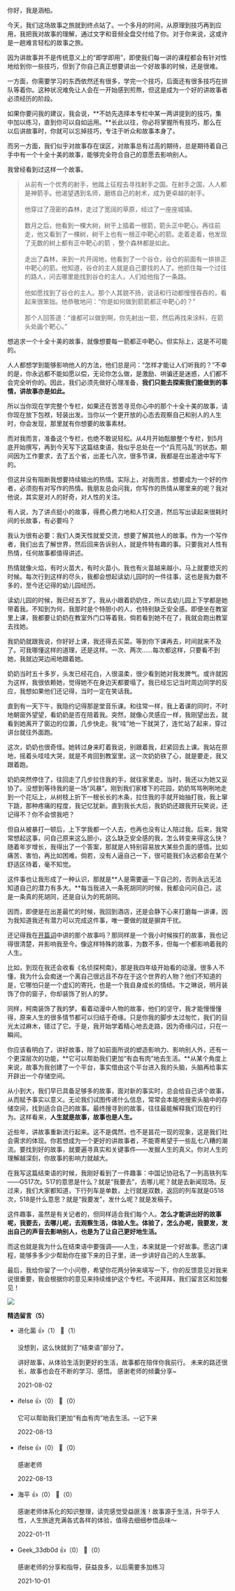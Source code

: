 你好，我是涵柏。

今天，我们这场故事之旅就到终点站了。一个多月的时间，从原理到技巧再到应用，我把我对故事的理解，通过文字和音频全盘交付给了你。对于你来说，这或许是一趟难言轻松的故事之旅。

因为讲故事并不是传统意义上的“即学即用”，即使我们每一讲的课程都会有针对性地给到你一些技巧，但到了你自己真正想要讲出一个好故事的时候，还是很难。

一方面，你需要学习的东西依然还有很多，学完一个技巧，后面还有很多技巧在排队等着你。这种状况难免让人会在一开始感到煎熬，但这是成为一个好的讲故事者必须经历的阶段。

如果你要问我的建议，我会说，**不妨先选择本专栏中某一两讲提到的技巧，集中加以练习，直到你可以自如运用。**长此以往，你必将掌握所有技巧，那么在以后讲故事时，你就可以忘掉技巧，专注于听众和故事本身了。

而另一方面，我们似乎对故事存在误区，对故事总有过高的期待，总是期待着自己手中有一个十全十美的故事，能够完全符合自己的意愿去影响别人。

我曾经看到过这样一个故事。

> 从前有一个优秀的射手，他踏上征程去寻找射手之国。在射手之国，人人都是神箭手。他渴望遇到名师，磨练自己的射术，成为更卓越的射手。  
>    
> 他穿过了茂密的森林，走过了宽阔的草原，经过了一座座城镇。  
>    
> 数月之后，他看到一棵大树，树干上插着一根箭，箭头正中靶心。再往前走，他又看到了一棵树，树干上也有一根正中靶心的箭。走着走着，他发现了无数的树上都有正中靶心的箭 ，整个森林都是如此。  
>    
> 走出了森林，来到一片开阔地，他看到了一个谷仓，谷仓的前面有一排排正中靶心的箭。他知道，谷仓的主人就是自己要找的人了。他抓住每一个过往的路人，问去哪里能找到谷仓的主人，人们给他指了一条路。  
>    
> 他如愿找到了谷仓的主人。那个人其貌不扬，说话和行动都慢慢吞吞的，看起来很笨拙。他恭敬地问：“你是如何做到箭箭都正中靶心的？”  
>    
> 那个人回答道：“谁都可以做到啊，你先射出一箭，然后再找来涂料，在箭头处画个靶心。”

想追求一个十全十美的故事，就像想要每一箭都正中靶心。但实际上，这是不可能的。

人人都想学到能够影响他人的方法，他们总是问：“怎样才能让人们听我的？”不幸的是，你永远都不能如愿以偿，无论你怎么做，是激励、哄骗还是迷惑，人们都不会完全听你的。因此，我们必须先做好心理准备，**我们只能去探索我们能做到的事情，讲故事亦是如此。**

所以当你现在学完整个专栏，如果还在苦苦寻觅你心中的那个十全十美的故事，请你现在放下包袱，轻装出发。当你以一个更开放的心态去观察自己和别人的人生时，你会发现，那里就有你想要的故事素材。

而对我而言，准备这个专栏，也绝不敢说轻松。从4月开始酝酿整个专栏，到5月底开始撰写，再到今天写下这篇结束语，我似乎总处在一个“兵荒马乱”的状态。期间因为工作要求，去了五个省，出差七八次，很多节课，我都是在出差途中写下的。

但这并没有阻断我想要持续输出的热情。实际上，对我而言，想要成为一个好的作者，必须抱有对写作的热情。我朋友总会问我，你写作的热情从哪里来的呢？我对他说，其实是对人的好奇，对人性的关注。

有人说，为了讲点挺小的故事，得费心费力地和人打交道，然后写出读起来很耗时间的长故事，有必要吗？

我认为很有必要：我们人类天性就爱交流，想要了解其他人的故事。作为一个写作者，我们出去了解世界，然后回来告诉别人，就是件特有趣的事。只要我对人性有热情，任何故事都值得讲述。

热情就像火焰，有时火苗大，有时火苗小。我也有火苗越来越小，马上就要熄灭的时候。每次行到这样的尽头，我都会想起读幼儿园时的一件往事，这也是我为数不多的，至今还记得的幼儿园经历。

读幼儿园的时候，我已经五岁了。我从小跟着奶奶住，所以去幼儿园上下学都是她带着我。不知到为何，我那时是个特胆小的人，也特别缺乏安全感。即便坐在教室里上课，我都要让奶奶在教室外门口等着我，倘若看到她不在了，我就会跑出教室去找她。

我奶奶就跟我说，你好好上课，我还得去买菜。等到你下课再去，时间就来不及了。可我哪懂这样的道理，还是这样。一次、两次……每次都这样，只要看不到她，我就边哭边闹地跟着她。

奶奶当时五十多岁，头发已经花白，人很温柔，很少看到她对我发脾气。或许就因为这样，我很依赖她，觉得她不在身边天都要塌了。我已经忘记当时周边同学的反应，我想如果他们还记得，当时一定在笑话我。

直到有一天下午，我隐约记得那是堂音乐课。和往常一样，我上着课的同时，不时地朝窗外望望，看奶奶是否在陪着我。突然，就像心灵感应一样，我刚望出去，就看到她离开了窗边的位置，几步快走。我“哇”地一下就哭了，连忙站了起来，穿过讲台就往外面跑。

这次，奶奶也很奇怪。她转过身来盯着我说，别跟着我，赶紧回去上课。我站在原地，摇着头哇哇大哭，就是不肯回到教室里。这一次奶奶铁了心，就是要走，我又跟着跑。

奶奶突然停住了，往回走了几步拉住我的手，就往家里走。当时，我还以为她又妥协了。没想到等待我的是一场“风暴”。刚到我们家楼下的花园，奶奶骂骂咧咧地走到一个花坛上，从树枝上折下一根长长的木条，拉住我的手就开始抽打我，我上窜下跳，那种疼痛的程度，我记忆犹新。直到我长大后，我奶奶还跟我开玩笑说，还记得不？你不会恨我吧？

但自从被暴打一顿后，上下学我都一个人去，也再也没有让人陪过我。后来，我常常想起这事，问自己原来这么胆小，这么缺乏安全感的我，怎么转变来得这么快？随着年岁增长，我得出了一个答案，那就是人特别容易放大某些负面的感情。比如痛苦、害怕，再比如困难。倘若，没有人逼自己一下，很可能我们永远都会在某个舒适区待着，毫不知觉。

这件事也让我形成了一种认识，那就是**人是需要逼一下自己的，否则永远无法知道自己的潜力有多大。**每当我进入一条死胡同的时候，我都会问问自己，这是一条真的死胡同，还是自认为的死胡同。

因而，即便是在出差最忙的时候，我回到酒店，还是会静下心来打磨每一讲课，因为我知道我还有潜力可以完成这件事，唯一要做的就是摒弃干扰。

还记得我在[开篇词](https://time.geekbang.org/column/article/389374)中讲的那个故事吗？那同样是一个我小时候挨打的故事，我也记得很清楚，并影响我至今。像这样特殊的故事，为数不多，但每一个都影响着我的人生。

比如，到现在我还会收看《名侦探柯南》，那是我四年级开始看的动漫。很多人不懂，我为什么会痴迷一个离自己很远且不存在于这个世界的人物？他们不知道的是，它哪怕只是一个虚幻的寄托，也是一个我自身成长的情结。卞之琳说，明月装饰了你的窗子，你却装饰了别人的梦。

同样，柯南装饰了我的梦。看着动漫中人物的故事，他们的坚守，我才能慢慢懂得，原来人生的很多情节都可以归结于奇缘。只是你我的脚步太过匆忙，我们的目光太过麻木，错过了它。于是，我开始学着精心地去走路，因为奇缘闪过，只在一瞬间。

你应该看明白了，讲好故事，除了如前面所说的塑造影响力、影响别人外，还有一个更深层次的功能，**它可以帮助我们更加“有血有肉”地去生活。**从某个角度上来说，故事为我创建了一个平台，事实借由这个平台进入我的头脑，头脑再给事实开辟出一个存储空间。

从小到大，我们早已具备足够多的故事，面对新的事实时，总会给自己讲个故事，从而赋予事实以意义。无论我们试图传递什么信息，常常会本能地搜索头脑中的存储空间，找到适合自己的故事。最终搜寻到的故事，往往最能解释我们现在的行为。这样看来，**人生就是故事，故事也是人生。**

近些年，讲故事重新流行起来。这不是偶然，也不是昙花一现的现象，这是我们社会需求的体现。你若想成为一个更好的讲故事者，不能寄希望于一些乱七八糟的潮流。要找到好的故事，就要遍寻真实和关键事件——发掘人生的真义。你对人生的理解越深刻，你故事的影响力就越大。

在我写这篇结束语的时候，我刚好看到了一件趣事：中国记协冠名了一列高铁列车——G517次。517的意思是什么？就是“我要去”，去哪儿呢？就是去新闻现场。反过来，我们大家都知道，下行列车是单数，上行就是双数，返回的列车就是G518次，518是什么意思？就是“我要发”，发什么呢？就是发稿子。

这件趣事，虽然是有关记者的，但同样适合我们每个人。**怎么才能讲出好的故事呢，我要去，去哪儿呢，去观察生活，体验人生。体验了，怎么办呢，我要发，发出自己的声音去影响别人，也是为了让自己更好地生活。**

而这也就是我为什么在结束语中要强调——人生，本来就是一个好故事。愿这门课程，能够多多少少帮助你在接下来的日子里，进一步讲好自己的人生故事。

最后，我给你留了一个小问卷，希望你花两分钟来填写一下，你的反馈意见对我来说很重要，我会根据你的意见来持续维护这个专栏。不说拜拜，我们留言区和加餐见！

[![](https://static001.geekbang.org/resource/image/51/8e/51f631049327b04328c078bb0a8dd78e.jpg?wh=1142x801)](https://jinshuju.net/f/aoDbPd)
<div><strong>精选留言（5）</strong></div><ul>
<li><span>进化菌</span> 👍（1） 💬（1）<p>没想到，这么快就到了“结束语”部分了。

讲好故事，从体验生活到更好的生活，故事都在陪伴你我前行。
未来的路还很长，故事也会在不断的学习、感悟。
感谢老师的倾囊分享~</p>2021-08-02</li><br/><li><span>ifelse</span> 👍（0） 💬（0）<p>它可以帮助我们更加“有血有肉”地去生活。--记下来</p>2022-08-13</li><br/><li><span>ifelse</span> 👍（0） 💬（0）<p>感谢老师</p>2022-08-13</li><br/><li><span>海平</span> 👍（0） 💬（0）<p>感谢老师体系化的知识整理，读完感觉受益匪浅！故事源于生活，升华于人性，人生旅途充满各式各样的体验，值得去细细参悟品味～</p>2022-01-11</li><br/><li><span>Geek_33db0d</span> 👍（0） 💬（0）<p>感谢老师的分享和指导，获益良多，以后需要多加练习</p>2021-10-01</li><br/>
</ul>